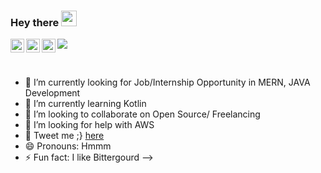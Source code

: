 ### Hey there <img src="https://media.giphy.com/media/hvRJCLFzcasrR4ia7z/giphy.gif" width="25px">


<a href="https://discord.gg/reshul">
  <img align="left" alt="Reshul's Discord" width="22px" src="https://raw.githubusercontent.com/peterthehan/peterthehan/master/assets/discord.svg" />
</a>
<a href="https://twitter.com/abhisheknaiidu">
  <img align="left" alt="Reshul Wate | Twitter" width="22px" src="https://raw.githubusercontent.com/peterthehan/peterthehan/master/assets/twitter.svg" />
</a>
<a href="https://in.linkedin.com/in/reshul-wate-62b4b7176">
  <img align="left" alt="Reshul's LinkedIN" width="22px" src="https://raw.githubusercontent.com/peterthehan/peterthehan/master/assets/linkedin.svg" />
</a>

![](https://visitor-badge.glitch.me/badge?page_id=resel143.resel143)

<br />


- 🔭 I’m currently looking for Job/Internship Opportunity in MERN, JAVA Development
- 🌱 I’m currently learning Kotlin
- 👯 I’m looking to collaborate on Open Source/ Freelancing
- 🤔 I’m looking for help with AWS
- 💬 Tweet me ;} [here](https://twitter.com/ReshulW)
- 😄 Pronouns: Hmmm
- ⚡ Fun fact: I like Bittergourd
-->
